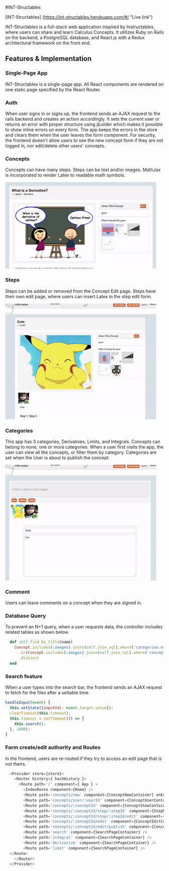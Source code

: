 #INT-Structables

[INT-Structables] (https://int-structables.herokuapp.com/#/ "Live link")

INT-Structables is a full-stack web application inspired by Instructables, where users can share and learn Calculus Concepts. It utilizes Ruby on Rails on the backend, a PostgreSQL database, and React.js with a Redux architectural framework on the front end.

## Features & Implementation

### Single-Page App

  INT-Structables is a single-page app. All React components are rendered on one static page specified by the React Router.

### Auth
  When user signs in or signs up, the frontend sends an AJAX request to the rails backend and creates an action accordingly. It sets the current user or returns an error with proper structure using jbuilder which makes it possible to show inline errors on every form. The app keeps the errors in the store and clears them when the user leaves the form component. For security, the frontend doesn't allow users to see the new concept form if they are not logged in, nor edit/delete other users' concepts.

### Concepts
  Concepts can have many steps. Steps can be text and/or images. MathJax is incorporated to render Latex to readable math symbols.

  ![alt text](https://github.com/idannyou/int_structables/blob/master/app/assets/images/readme/concept.gif "Concept Screenshot")


### Steps
  Steps can be added or removed from the Concept Edit page. Steps have their own edit page, where users can insert Latex in the step edit form.

  ![alt text](https://github.com/idannyou/int_structables/blob/master/app/assets/images/readme/steps.gif "Step Screenshot")

### Categories
  This app has 3 categories, Derivatives, Limits, and Integrals. Concepts can belong to none, one or more categories. When a user first visits the app, the user can view all the concepts, or filter them by category. Categories are set when the User is about to publish the concept.

  ![alt text](https://github.com/idannyou/int_structables/blob/master/app/assets/images/readme/category_1.gif "Categories Screenshot")

### Comment
  Users can leave comments on a concept when they are signed in.

### Database Query
  To prevent an N+1 query, when a user requests data, the controller includes related tables as shown below.

  ```ruby
    def self.find_by_title(name)
      Concept.includes(:images).joins(self.join_sql).where('categories.name ILIKE ?', name)
        .or(Concept.includes(:images).joins(self.join_sql).where('concepts.title ILIKE ?', "%#{name}%"))
        .distinct
    end
  ```

### Search feature
  When a user types into the search bar, the frontend sends an AJAX request to fetch for the files after a settable time.

  ```javascript
  handleInput(event) {
    this.setState({inputVal: event.target.value});
    clearTimeout(this.timeout);
    this.timeout = setTimeout(() => {
      this.search();
    }, 1000);
  }
  ```

### Form create/edit authority and Routes
  In the frontend, users are re-routed if they try to access an edit page that is not theirs.

  ```javascript
    <Provider store={store}>
      <Router history={ hashHistory }>
        <Route path='/' component={ App } >
          <IndexRoute component={Home} />
          <Route path='concepts/new' component={ConceptNewContainer} onEnter={_ensureLoggedIn} />
          <Route path='concepts/user/:userId' component={ConceptUserContainer} onEnter={_ensureUser}/>
          <Route path='concepts/:conceptId' component={ConceptShowContainer}/>
          <Route path='concepts/:conceptId/step/:stepId' component={StepNewEditContainer}/>
          <Route path='concepts/:conceptId/step/:stepId/edit' component={StepEditContainer}/>
          <Route path='concepts/:conceptId/edit' component={ConceptEditContainer} onEnter={_ensureAuthor}/>
          <Route path='concepts/:conceptId/edit/publish' component={ConceptPublish} onEnter={_ensureAuthor}/>
          <Route path='search' component={SearchPageContainer} />
          <Route path='integral' component={SearchPageContainer} />
          <Route path='derivative' component={SearchPageContainer} />
          <Route path='limit' component={SearchPageContainer} />
    </Route>
      </Router>
    </Provider>
  ```
